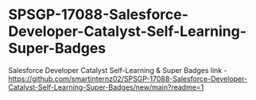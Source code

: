 # SPSGP-17088-Salesforce-Developer-Catalyst-Self-Learning-Super-Badges
Salesforce Developer Catalyst Self-Learning &amp; Super Badges
link - https://github.com/smartinternz02/SPSGP-17088-Salesforce-Developer-Catalyst-Self-Learning-Super-Badges/new/main?readme=1
